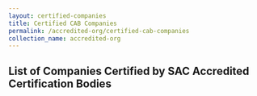 ```yaml
---
layout: certified-companies
title: Certified CAB Companies
permalink: /accredited-org/certified-cab-companies
collection_name: accredited-org
---
```


## List of Companies Certified by SAC Accredited Certification Bodies

<br/>
